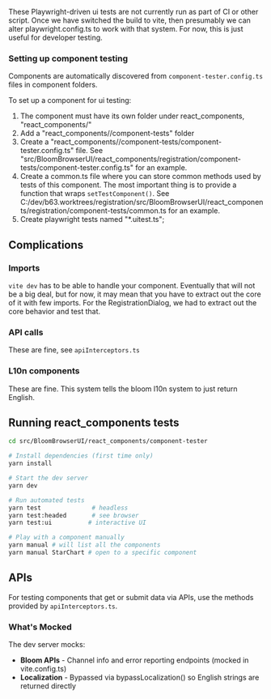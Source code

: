 These Playwright-driven ui tests are not currently run as part of CI or other script. Once we have switched the build to vite, then
presumably we can alter playwright.config.ts to work with that system. For now, this is just useful for developer
testing.

### Setting up component testing

Components are automatically discovered from `component-tester.config.ts` files in component folders.

To set up a component for ui testing:
1. The component must have its own folder under react_components, "react_components/<component-name>"
2. Add a "react_components/<component-name>/component-tests" folder
3. Create a "react_components/<component-name>/component-tests/component-tester.config.ts" file. See "src/BloomBrowserUI/react_components/registration/component-tests/component-tester.config.ts" for an example.
4. Create a common.ts file where you can store common methods used by tests of this component. The most important thing is to provide a function that wraps `setTestComponent()`. See C:/dev/b63.worktrees/registration/src/BloomBrowserUI/react_components/registration/component-tests/common.ts for an example.
5. Create playwright tests named "*.uitest.ts";

## Complications

### Imports
`vite dev` has to be able to handle your component. Eventually that will not be a big deal, but for now, it may mean that you have to extract out the core of it with few imports. For the RegistrationDialog, we had to extract out the core behavior and test that.

### API calls
These are fine, see `apiInterceptors.ts`

### L10n components
These are fine. This system tells the bloom l10n system to just return English.

## Running react_components tests

```bash
cd src/BloomBrowserUI/react_components/component-tester

# Install dependencies (first time only)
yarn install

# Start the dev server
yarn dev

# Run automated tests
yarn test              # headless
yarn test:headed       # see browser
yarn test:ui          # interactive UI

# Play with a component manually
yarn manual # will list all the components
yarn manual StarChart # open to a specific component
```

## APIs
For testing components that get or submit data via APIs, use the methods provided by `apiInterceptors.ts`.

### What's Mocked

The dev server mocks:
- **Bloom APIs** - Channel info and error reporting endpoints (mocked in vite.config.ts)
- **Localization** - Bypassed via bypassLocalization() so English strings are returned directly
